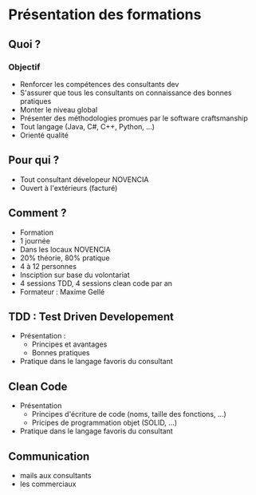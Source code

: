 # Présentation des formations

## Quoi ?

### Objectif

- Renforcer les compétences des consultants dev
- S'assurer que tous les consultants on connaissance des bonnes pratiques
- Monter le niveau global
- Présenter des méthodologies promues par le software craftsmanship
- Tout langage (Java, C#, C++, Python, ...)
- Orienté qualité

## Pour qui ?

- Tout consultant dévelopeur NOVENCIA
- Ouvert à l'extérieurs (facturé)

## Comment ?

- Formation
- 1 journée
- Dans les locaux NOVENCIA
- 20% théorie, 80% pratique
- 4 à 12 personnes
- Insciption sur base du volontariat
- 4 sessions TDD, 4 sessions clean code par an
- Formateur : Maxime Gellé

## TDD : Test Driven Developement

- Présentation :
  - Principes et avantages
  - Bonnes pratiques
- Pratique dans le langage favoris du consultant

## Clean Code

- Présentation
  - Principes d'écriture de code (noms, taille des fonctions, ...)
  - Pricipes de programmation objet (SOLID, ...)
- Pratique dans le langage favoris du consultant

## Communication

- mails aux consultants
- les commerciaux 
